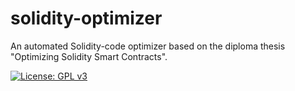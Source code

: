 # solidity-optimizer

An automated Solidity-code optimizer based on the diploma thesis "Optimizing Solidity Smart Contracts".

[![License: GPL v3][license-badge]][license-badge-url]

[license-badge]: https://img.shields.io/badge/License-GPL%20v3-blue.svg?style=flat-square
[license-badge-url]: ./LICENSE
